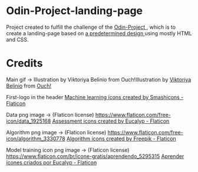 # Odin-Project-landing-page

Project created to fulfill the challenge of the <a href="https://www.theodinproject.com/lessons/foundations-landing-page"> Odin-Project </a>, which is to create a landing-page based on <a href="https://cdn.statically.io/gh/TheOdinProject/curriculum/81a5d553f4073e593d23a6ab00d50eef8620796d/foundations/html_css/project/imgs/01.png">a predetermined design </a> using mostly HTML and CSS.

# Credits

Main gif -> Illustration by Viktoriya Belinio from Ouch!Illustration by 
<a href="https://icons8.com/illustrations/author/XTPoH093lluQ">Viktoriya Belinio</a> from <a href="https://icons8.com/illustrations">Ouch!</a>

First-logo in the header 
<a href="https://www.flaticon.com/free-icons/machine-learning" title="machine learning icons">Machine learning icons created by Smashicons - Flaticon</a>

Data png image -> (Flaticon license) https://www.flaticon.com/free-icon/data_1925168
<a href="https://www.flaticon.com/free-icons/assessment" title="assessment icons">Assessment icons created by Eucalyp - Flaticon</a>

Algorithm png image -> (Flaticon license) https://www.flaticon.com/free-icon/algorithm_3330778
<a href="https://www.flaticon.com/free-icons/algorithm" title="algorithm icons">Algorithm icons created by Freepik - Flaticon</a>

Model training icon png image -> (Flaticon license) https://www.flaticon.com/br/icone-gratis/aprendendo_5295315
<a href="https://www.flaticon.com/br/icones-gratis/aprender" title="aprender ícones">Aprender ícones criados por Eucalyp - Flaticon</a>
